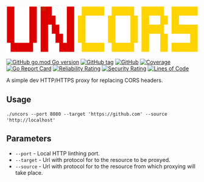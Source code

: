 ![UNCORS](./.github/logo.png)

[![GitHub go.mod Go version](https://img.shields.io/github/go-mod/go-version/evg4b/uncors)](https://go.dev)
[![GitHub tag](https://img.shields.io/github/v/tag/evg4b/uncors?label=version)](https://github.com/evg4b/uncors/releases)
[![GitHub](https://img.shields.io/github/license/evg4b/uncors)](https://github.com/evg4b/uncors)
[![Coverage](https://sonarcloud.io/api/project_badges/measure?project=evg4b_uncors&metric=coverage)](https://sonarcloud.io/summary/new_code?id=evg4b_uncors)
[![Go Report Card](https://goreportcard.com/badge/github.com/evg4b/fisherman)](https://goreportcard.com/report/github.com/evg4b/fisherman)
[![Reliability Rating](https://sonarcloud.io/api/project_badges/measure?project=evg4b_uncors&metric=reliability_rating)](https://sonarcloud.io/summary/new_code?id=evg4b_uncors)
[![Security Rating](https://sonarcloud.io/api/project_badges/measure?project=evg4b_uncors&metric=security_rating)](https://sonarcloud.io/summary/new_code?id=evg4b_uncors)
[![Lines of Code](https://sonarcloud.io/api/project_badges/measure?project=evg4b_uncors&metric=ncloc)](https://sonarcloud.io/summary/new_code?id=evg4b_uncors)

A simple dev HTTP/HTTPS proxy for replacing CORS headers.

## Usage
```
./uncors --port 8080 --target 'https://github.com' --source 'http://localhost'
```

## Parameters

* `--port` - Local HTTP linthing port. 
* `--target` - Url with protocol for to the resource to be proxyed.
* `--source` - Url with protocol for to the resource from which proxying will take place.